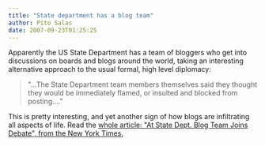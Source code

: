 ```yaml
---
title: "State department has a blog team"
author: Pito Salas
date: 2007-09-23T01:25:25
---
```




Apparently the US State Department has a team of bloggers who get into
discussions on boards and blogs around the world, taking an interesting
alternative approach to the usual formal, high level diplomacy:

> "…The State Department team members themselves said they thought they would
> be immediately flamed, or insulted and blocked from posting…."

This is pretty interesting, and yet another sign of how blogs are infiltrating
all aspects of life. Read the [whole article: "At State Dept. Blog Team Joins
Debate", from the New York
Times.](<http://www.nytimes.com/2007/09/22/washington/22bloggers.html>)


